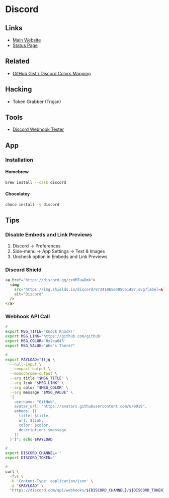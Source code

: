 # Discord

<!--
https://github.com/hanaui-git/ZeroDiscord
-->

## Links

- [Main Website](https://discord.com/)
- [Status Page](https://discordstatus.com/)

## Related

- [GitHub Gist / Discord Colors Mapping](https://gist.github.com/thomasbnt/b6f455e2c7d743b796917fa3c205f812)

## Hacking

- Token Grabber (Trojan)

## Tools

- [Discord Webhook Tester](https://disforge.com/tool/webhook-tester)

## App

### Installation

#### Homebrew

```sh
brew install --cask discord
```

#### Chocolatey

```sh
choco install -y discord
```

## Tips

### Disable Embeds and Link Previews

1. Discord -> Preferences
2. Side-menu -> App Settings -> Text & Images
3. Uncheck option in Embeds and Link Previews

### Discord Shield

```html
<a href="https://discord.gg/zxHM7uwDmk">
  <img
    src="https://img.shields.io/discord/873418656405651487.svg?label=&logo=discord&logoColor=ffffff&color=7389D8&labelColor=6A7EC2"
    alt="Discord"
  />
</a>
```

### Webhook API Call

```sh
#
export MSG_TITLE='Knock Knock!'
export MSG_LINK='https://github.com/github'
export MSG_COLOR='0x2ea043'
export MSG_VALUE="Who's There?"

#
export PAYLOAD="$(jq \
  --null-input \
  --compact-output \
  --monochrome-output \
  --arg title "$MSG_TITLE" \
  --arg link "$MSG_LINK" \
  --arg color "$MSG_COLOR" \
  --arg message "$MSG_VALUE" \
  '{
    username: "GitHub",
    avatar_url: "https://avatars.githubusercontent.com/u/9919",
    embeds: [{
      title: $title,
      url: $link,
      color: $color,
      description: $message
    }]
  }')"; echo $PAYLOAD

#
export DISCORD_CHANNEL=''
export DISCORD_TOKEN=''

#
curl \
  -fSs \
  -H 'Content-Type: application/json' \
  -d "$PAYLOAD" \
  "https://discord.com/api/webhooks/${DISCORD_CHANNEL}/${DISCORD_TOKEN}"
```
